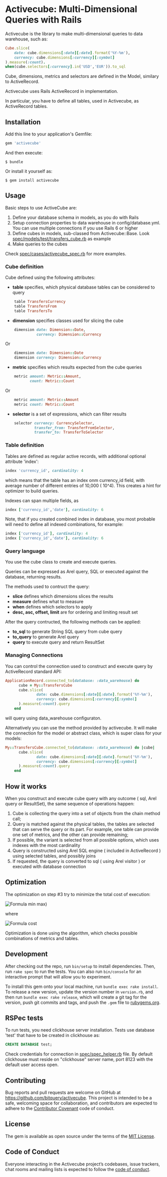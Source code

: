 # Activecube: Multi-Dimensional Queries with Rails

Activecube is the library to make multi-dimensional queries to data warehouse, such as:

```ruby
Cube.slice(
    date: cube.dimensions[:date][:date].format('%Y-%m'),
    currency: cube.dimensions[:currency][:symbol]
).measure(:count).
when(cube.selectors[:currency].in('USD','EUR')).to_sql
```

Cube, dimensions, metrics and selectors are defined in the Model, similary to
ActiveRecord.

Activecube uses Rails ActiveRecord in implementation. 

In particular, you have to define all tables, used in
Activecube, as ActiveRecord tables.

 

## Installation

Add this line to your application's Gemfile:

```ruby
gem 'activecube'
```

And then execute:

    $ bundle

Or install it yourself as:

    $ gem install activecube

## Usage

Basic steps to use ActiveCube are:

1. Define your database schema in models, as you do with Rails
2. Setup connection properties to data warehouse in config/database.yml. You can use multiple connections 
if you use Rails 6 or higher
3. Define cubes in models, sub-classed from Activecube::Base. Look 
[spec/models/test/transfers_cube.rb](spec/models/test/transfers_cube.rb) as example
4. Make queries to the cubes

Check [spec/cases/activecube_spec.rb](spec/cases/activecube_spec.rb) for more examples.


### Cube definition 

Cube defined using the following attributes:

- **table** specifies, which physical database tables can be considered to query
```ruby
    table TransfersCurrency
    table TransfersFrom
    table TransfersTo
```

- **dimension** specifies classes used for slicing the cube

```ruby
    dimension date: Dimension::Date,
              currency: Dimension::Currency
```

Or 

```ruby
    dimension date: Dimension::Date
    dimension currency: Dimension::Currency
```

- **metric** specifies which results expected from the cube queries

```ruby
    metric amount: Metric::Amount,
           count: Metric::Count
```

Or

```ruby
    metric amount: Metric::Amount
    metric count: Metric::Count
```

- **selector** is a set of expressions, which can filter results

```ruby
    selector currency: CurrencySelector,
             transfer_from: TransferFromSelector,
             transfer_to: TransferToSelector
```

### Table definition

Tables are defined as regular active records, with additional optional attribute 'index':
```ruby
index 'currency_id', cardinality: 4
```

which means that the table has an index onm currency_id field, with average number of different entries
of 10,000 ( 10^4). This creates a hint for optimizer to build queries.

Indexes can span multiple fields, as

```ruby
index ['currency_id','date'], cardinality: 6
```

Note, that if you created combined index in database, you most probable will need to define all
indexed combinations, for example:

```ruby
index ['currency_id'], cardinality: 4
index ['currency_id','date'], cardinality: 6
```

### Query language

You use the cube class to create and execute queries.

Queries can be expressed as Arel query, SQL or executed against the database, returning results.

The methods used to contruct the query:

- **slice** defines which dimensions slices the results
- **measure** defines what to measure
- **when** defines which selectors to apply
- **desc, asc, offset, limit** are for ordering and limiting result set

After the query contructed, the following methods can be applied:

- **to_sql** to generate String SQL query from cube query
- **to_query** to generate Arel query
- **query** to execute query and return ResultSet

### Managing Connections


You can control the connection used to construct and execute query by 
ActiveRecord standard API:

```ruby
ApplicationRecord.connected_to(database: :data_warehouse) do
      cube = My::TransfersCube
      cube.slice(
              date: cube.dimensions[:date][:date].format('%Y-%m'),
              currency: cube.dimensions[:currency][:symbol]
      ).measure(:count).query
    end
```

will query using data_warehouse configuraton.


Alternatively you can use the method provided by activecube. It will 
make the connection for the model or abstract class, which is super class for your models:

```ruby
My::TransfersCube.connected_to(database: :data_warehouse) do |cube|
      cube.slice(
              date: cube.dimensions[:date][:date].format('%Y-%m'),
              currency: cube.dimensions[:currency][:symbol]
      ).measure(:count).query
    end
```

## How it works

When you construct and execute cube query with any outcome ( sql, Arel query or ResultSet),
the same sequence of operations happen:

1) Cube is collecting the query into a set of objects from the chain method call;
2) Query is matched against the physical tables, the tables are selected that can serve the query or its part. For example, one table can provide one set of metrics, and the other can provide remaining;
3) If possible, the variant is selected from all possible options, which uses indexes with the most cardinality
4) Query is constructed using Arel SQL engine ( included in ActiveRecord ) using selected tables, and possibly joins
5) If requested, the query is converted to sql ( using Arel visitor ) or executed with database connection

## Optimization

The optimization on step #3 try to minimize the total cost of execution:

![Formula min max](https://latex.codecogs.com/png.latex?min(\sum_{tables}max_{metrics}(cost))))

where 

![Formula cost](https://latex.codecogs.com/png.latex?\inline&space;cost(metric,table)&space;=&space;1&space;/&space;(1&space;&plus;&space;cardinality(metric,&space;table)))

Optimization is done using the algorithm, which checks possible combinations of metrics and tables.


## Development

After checking out the repo, run `bin/setup` to install dependencies. Then, run `rake spec` to run the tests. You can also run `bin/console` for an interactive prompt that will allow you to experiment.

To install this gem onto your local machine, run `bundle exec rake install`. To release a new version, update the version number in `version.rb`, and then run `bundle exec rake release`, which will create a git tag for the version, push git commits and tags, and push the `.gem` file to [rubygems.org](https://rubygems.org).

## RSPec tests


To run tests, you need clickhouse server installation.
Tests use database 'test' that have to be created in clickhouse as:
```sql
CREATE DATABASE test;
```
Check credentials for connection in [spec/spec_helper.rb](spec/spec_helper.rb) file.
By default clickhouse must reside on "clickhouse" server name, port 8123 with the default user access open.

## Contributing

Bug reports and pull requests are welcome on GitHub at https://github.com/bitquery/activecube. This project is intended to be a safe, welcoming space for collaboration, and contributors are expected to adhere to the [Contributor Covenant](http://contributor-covenant.org) code of conduct.

## License

The gem is available as open source under the terms of the [MIT License](https://opensource.org/licenses/MIT).

## Code of Conduct

Everyone interacting in the Activecube project’s codebases, issue trackers, chat rooms and mailing lists is expected to follow the [code of conduct](https://github.com/bitquery/activecube/blob/master/CODE_OF_CONDUCT.md).

